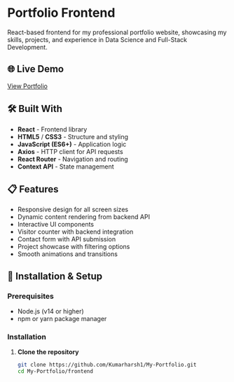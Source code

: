 # Portfolio Frontend

React-based frontend for my professional portfolio website, showcasing my skills, projects, and experience in Data Science and Full-Stack Development.

## 🌐 Live Demo
[View Portfolio](https://kumarharshportfoilo.up.railway.app)

## 🛠️ Built With

- **React** - Frontend library
- **HTML5** / **CSS3** - Structure and styling
- **JavaScript (ES6+)** - Application logic
- **Axios** - HTTP client for API requests
- **React Router** - Navigation and routing
- **Context API** - State management

## 📋 Features

- Responsive design for all screen sizes
- Dynamic content rendering from backend API
- Interactive UI components
- Visitor counter with backend integration
- Contact form with API submission
- Project showcase with filtering options
- Smooth animations and transitions

## 🚀 Installation & Setup

### Prerequisites
- Node.js (v14 or higher)
- npm or yarn package manager

### Installation

1. **Clone the repository**
   ```bash
   git clone https://github.com/Kumarharsh1/My-Portfolio.git
   cd My-Portfolio/frontend
